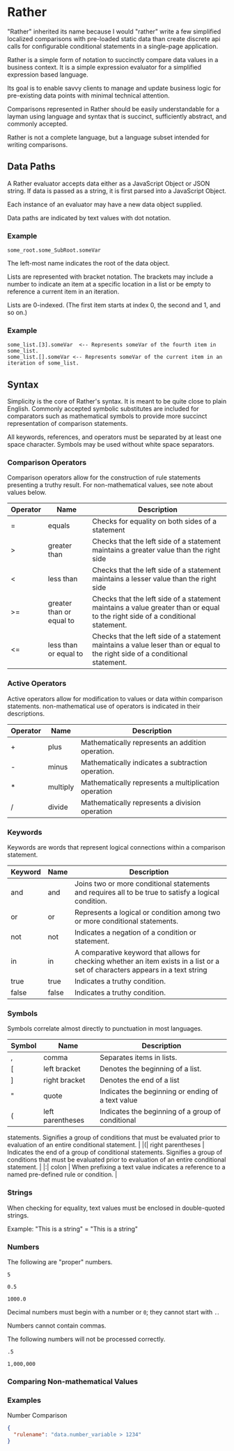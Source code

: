 # Rather

"Rather" inherited its name because I would "rather" write a few simplified 
localized comparisons with pre-loaded static data than create discrete api 
calls for configurable conditional statements in a single-page application.

Rather is a simple form of notation to succinctly compare data values in a 
business context. It is a simple expression evaluator for a simplified
expression based language.

Its goal is to enable savvy clients to manage and update business logic for 
pre-existing data points with minimal technical attention.

Comparisons represented in Rather should be easily understandable for a layman
using language and syntax that is succinct, sufficiently abstract, and commonly
accepted.

Rather is not a complete language, but a language subset intended for writing
comparisons.

## Data Paths

A Rather evaluator accepts data either as a JavaScript Object or JSON string.
If data is passed as a string, it is first parsed into a JavaScript Object.

Each instance of an evaluator may have a new data object supplied.

Data paths are indicated by text values with dot notation.

### Example
```
some_root.some_SubRoot.someVar
```

The left-most name indicates the root of the data object.

Lists are represented with bracket notation. The brackets may include a number
to indicate an item at a specific location in a list or be empty to reference
a current item in an iteration.

Lists are 0-indexed. (The first item starts at index 0, the second and 1, and 
so on.)

### Example
```
some_list.[3].someVar  <-- Represents someVar of the fourth item in some_list.
some_list.[].someVar <-- Represents someVar of the current item in an iteration of some_list.
```

## Syntax

Simplicity is the core of Rather's syntax. It is meant to be quite close to 
plain English. Commonly accepted symbolic substitutes are included for 
comparators such as mathematical symbols to provide more succinct
representation of comparison statements.

All keywords, references, and operators must be separated by at least one space
character. Symbols may be used without white space separators.

### Comparison Operators

Comparison operators allow for the construction of rule statements presenting a
truthy result. For non-mathematical values, see note about values below.

|Operator|Name|Description|
|---|---|---|
| = | equals | Checks for equality on both sides of a statement |
| &gt; | greater than | Checks that the left side of a statement maintains a greater value than the right side |
| &lt; | less than | Checks that the left side of a statement maintains a lesser value than the right side |
| &gt;= | greater than or equal to | Checks that the left side of a statement maintains a value greater than or equal to the right side of a conditional statement. |
| &lt;= | less than or equal to | Checks that the left side of a statement maintains a value leser than or equal to the right side of a conditional statement. |


### Active Operators

Active operators allow for modification to values or data within comparison
statements. non-mathematical use of operators is indicated in their
descriptions.

|Operator|Name|Description|
|---|---|---|
|+| plus | Mathematically represents an addition operation.|
|-| minus | Mathematically indicates a subtraction operation. |
|*| multiply | Mathematically represents a multiplication operation |
|/| divide | Mathematically represents a division operation |


### Keywords

Keywords are words that represent logical connections within a comparison
statement.

|Keyword|Name|Description|
|---|---|---|
| and | and | Joins two or more conditional statements and requires all to be true to satisfy a logical condition. |
| or | or | Represents a logical or condition among two or more conditional statements. |
| not| not | Indicates a negation of a condition or statement. |
| in | in | A comparative keyword that allows for checking whether an item exists in a list or a set of characters appears in a text string |
| true | true | Indicates a truthy condition. |
| false | false | Indicates a truthy condition. |



### Symbols

Symbols correlate almost directly to punctuation in most languages. 

|Symbol|Name|Description|
|---|---|---|
|,| comma | Separates items in lists. |
|[| left bracket | Denotes the beginning of a list. |
|]| right bracket | Denotes the end of a list |
|"| quote | Indicates the beginning or ending of a text value |
|(| left parentheses | Indicates the beginning of a group of conditional
statements. Signifies a group of conditions that must be evaluated prior to
evaluation of an entire conditional statement. |
|(| right parentheses | Indicates the end of a group of conditional
statements. Signifies a group of conditions that must be evaluated prior to
evaluation of an entire conditional statement. |
|:| colon | When prefixing a text value indicates a reference to a named 
pre-defined rule or condition. |


### Strings

When checking for equality, text values must be enclosed in double-quoted strings.

Example: "This is a string" = "This is a string"


### Numbers

The following are "proper" numbers.

```
5 

0.5

1000.0
```

Decimal numbers must begin with a number or `0`; they cannot start with `.`.

Numbers cannot contain commas.

The following numbers will not be processed correctly.

```
.5

1,000,000
```


### Comparing Non-mathematical Values


### Examples

Number Comparison
```JSON
{
  "rulename": "data.number_variable > 1234"
}
```

